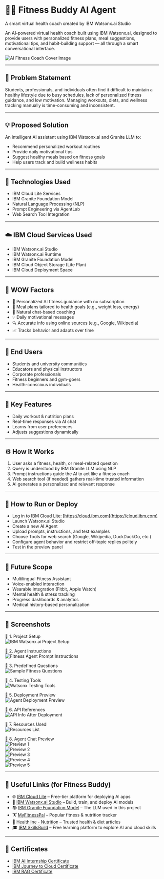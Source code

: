 # 🏋️‍♀️ Fitness Buddy AI Agent
A smart virtual health coach created by IBM Watsonx.ai Studio

An AI-powered virtual health coach built using IBM Watsonx.ai, designed to provide users with personalized fitness plans, meal suggestions, motivational tips, and habit-building support — all through a smart conversational interface.

![AI Fitness Coach Cover Image](screenshots/AI.jpg)


---

## 🧩 Problem Statement  
Students, professionals, and individuals often find it difficult to maintain a healthy lifestyle due to busy schedules, lack of personalized fitness guidance, and low motivation. Managing workouts, diets, and wellness tracking manually is time-consuming and inconsistent.

---

## 💡 Proposed Solution  

An intelligent AI assistant using IBM Watsonx.ai and Granite LLM to:

- Recommend personalized workout routines  
- Provide daily motivational tips  
- Suggest healthy meals based on fitness goals  
- Help users track and build wellness habits  

---

## 🧠 Technologies Used

- IBM Cloud Lite Services  
- IBM Granite Foundation Model  
- Natural Language Processing (NLP)  
- Prompt Engineering via AgentLab  
- Web Search Tool Integration  

---

## ☁️ IBM Cloud Services Used

- IBM Watsonx.ai Studio  
- IBM Watsonx.ai Runtime  
- IBM Granite Foundation Model  
- IBM Cloud Object Storage (Lite Plan)  
- IBM Cloud Deployment Space  

---

## 🌟 WOW Factors

- 🤖 Personalized AI fitness guidance with no subscription  
- 🍎 Meal plans tailored to health goals (e.g., weight loss, energy)  
- 💬 Natural chat-based coaching  
- 💡 Daily motivational messages  
- 🔍 Accurate info using online sources (e.g., Google, Wikipedia)  
- 📈 Tracks behavior and adapts over time  

---

## 👥 End Users

- Students and university communities  
- Educators and physical instructors  
- Corporate professionals  
- Fitness beginners and gym-goers  
- Health-conscious individuals  

---

## 🧪 Key Features

- Daily workout & nutrition plans  
- Real-time responses via AI chat  
- Learns from user preferences  
- Adjusts suggestions dynamically  

---

## ⚙️ How It Works

1. User asks a fitness, health, or meal-related question  
2. Query is understood by IBM Granite LLM using NLP  
3. Prompt instructions guide the AI to act like a fitness coach  
4. Web search tool (if needed) gathers real-time trusted information  
5. AI generates a personalized and relevant response  

---

## 📌 How to Run or Deploy

- Log in to IBM Cloud Lite: [https://cloud.ibm.com](https://cloud.ibm.com)  
- Launch Watsonx.ai Studio  
- Create a new AI Agent  
- Upload prompts, instructions, and test examples  
- Choose Tools for web search (Google, Wikipedia, DuckDuckGo, etc.)  
- Configure agent behavior and restrict off-topic replies politely  
- Test in the preview panel  

---

## 🚀 Future Scope

- Multilingual Fitness Assistant  
- Voice-enabled interaction  
- Wearable integration (Fitbit, Apple Watch)  
- Mental health & stress tracking  
- Progress dashboards & analytics  
- Medical history-based personalization  

---

## 📸 Screenshots

🔹 1. Project Setup  
![IBM Watsonx.ai Project Setup](screenshots/project-setup.jpg)

🔹 2. Agent Instructions  
![Fitness Agent Prompt Instructions](screenshots/agent-instructions.jpg)

🔹 3. Predefined Questions  
![Sample Fitness Questions](screenshots/predefined-questions.jpg)

🔹 4. Testing Tools  
![Watsonx Testing Tools](screenshots/testing-tools.jpg)

🔹 5. Deployment Preview  
![Agent Deployment Preview](screenshots/deployment-preview.jpg)

🔹 6. API References  
![API Info After Deployment](screenshots/api-references.jpg)

🔹 7. Resources Used  
![Resources List](screenshots/resources-used.jpg)

🔹 8. Agent Chat Preview  
![Preview 1](screenshots/preview-1.jpg)  
![Preview 2](screenshots/preview-2.jpg)  
![Preview 3](screenshots/preview-3.jpg)  
![Preview 4](screenshots/preview-4.jpg)  
![Preview 5](screenshots/preview-5.jpg)

---

## 🔗 Useful Links (for Fitness Buddy)

- 🌐 [IBM Cloud Lite](https://cloud.ibm.com) – Free-tier platform for deploying AI apps  
- 🤖 [IBM Watsonx.ai Studio](https://www.ibm.com/products/watsonx-ai) – Build, train, and deploy AI models  
- 📚 [IBM Granite Foundation Model](https://www.ibm.com/blog/foundation-models) – The LLM used in this project  
- 🏋️ [MyFitnessPal](https://www.myfitnesspal.com) – Popular fitness & nutrition tracker  
- 🍎 [Healthline - Nutrition](https://www.healthline.com/nutrition) – Trusted health & diet articles  
- 🎓 [IBM SkillsBuild](https://skillsbuild.org) – Free learning platform to explore AI and cloud skills 

---
 
## 📄 Certificates

- [IBM AI Internship Certificate](VIVEK_IBM_AI_CERTIFICATE.pdf)
- [IBM Journey to Cloud Certificate](VIVEK_IBM_JORNEY_TO_CLOUD_CERTIFICATE.pdf)
- [IBM RAG Certificate](VIVEK_IBM_RAG_CERTIFICATE.pdf)